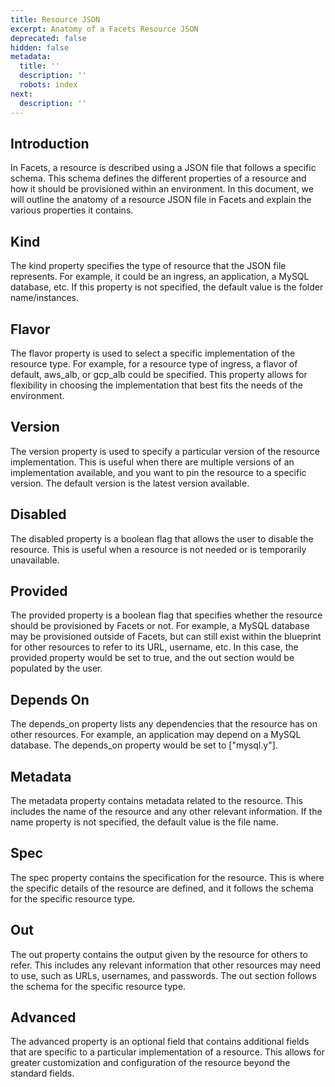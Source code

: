 ```yaml
---
title: Resource JSON
excerpt: Anatomy of a Facets Resource JSON
deprecated: false
hidden: false
metadata:
  title: ''
  description: ''
  robots: index
next:
  description: ''
---
```

## Introduction

In Facets, a resource is described using a JSON file that follows a specific schema. This schema defines the different properties of a resource and how it should be provisioned within an environment. In this document, we will outline the anatomy of a resource JSON file in Facets and explain the various properties it contains.

## Kind

The kind property specifies the type of resource that the JSON file represents. For example, it could be an ingress, an application, a MySQL database, etc. If this property is not specified, the default value is the folder name/instances.

## Flavor

The flavor property is used to select a specific implementation of the resource type. For example, for a resource type of ingress, a flavor of default, aws\_alb, or gcp\_alb could be specified. This property allows for flexibility in choosing the implementation that best fits the needs of the environment.

## Version

The version property is used to specify a particular version of the resource implementation. This is useful when there are multiple versions of an implementation available, and you want to pin the resource to a specific version. The default version is the latest version available.

## Disabled

The disabled property is a boolean flag that allows the user to disable the resource. This is useful when a resource is not needed or is temporarily unavailable.

## Provided

The provided property is a boolean flag that specifies whether the resource should be provisioned by Facets or not. For example, a MySQL database may be provisioned outside of Facets, but can still exist within the blueprint for other resources to refer to its URL, username, etc. In this case, the provided property would be set to true, and the out section would be populated by the user.

## Depends On

The depends\_on property lists any dependencies that the resource has on other resources. For example, an application may depend on a MySQL database. The depends\_on property would be set to \["mysql.y"].

## Metadata

The metadata property contains metadata related to the resource. This includes the name of the resource and any other relevant information. If the name property is not specified, the default value is the file name.

## Spec

The spec property contains the specification for the resource. This is where the specific details of the resource are defined, and it follows the schema for the specific resource type.

## Out

The out property contains the output given by the resource for others to refer. This includes any relevant information that other resources may need to use, such as URLs, usernames, and passwords. The out section follows the schema for the specific resource type.

## Advanced

The advanced property is an optional field that contains additional fields that are specific to a particular implementation of a resource. This allows for greater customization and configuration of the resource beyond the standard fields.
